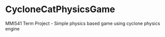 # CycloneCatPhysicsGame
MMI541 Term Project - Simple physics based game using cyclone physics engine
